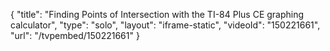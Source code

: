 {
    "title": "Finding Points of Intersection with the TI-84 Plus CE graphing calculator",
    "type": "solo",
    "layout": "iframe-static",
    "videoId": "150221661",
    "url": "\/tvpembed\/150221661"
}